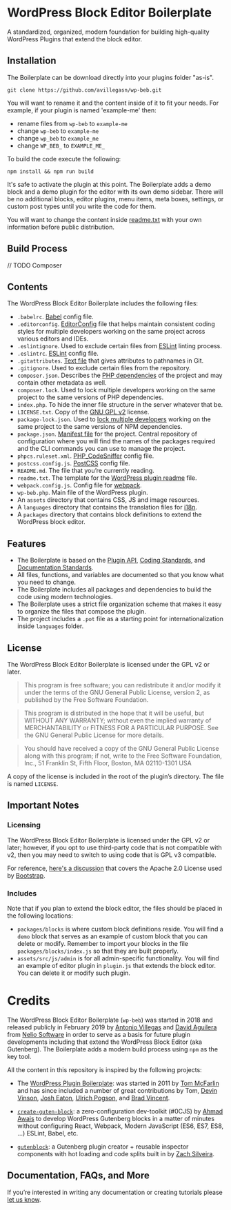 # WordPress Block Editor Boilerplate

A standardized, organized, modern foundation for building high-quality WordPress Plugins that extend the block editor.

## Installation

The Boilerplate can be download directly into your plugins folder "as-is".

```
git clone https://github.com/avillegasn/wp-beb.git
```

You will want to rename it and the content inside of it to fit your needs. For example, if your plugin is named 'example-me' then:

* rename files from `wp-beb` to `example-me`
* change `wp-beb` to `example-me`
* change `wp_beb` to `example_me`
* change `WP_BEB_` to `EXAMPLE_ME_`

To build the code execute the following:

```
npm install && npm run build
```

It's safe to activate the plugin at this point. The Boilerplate adds a demo block and a demo plugin for the editor with its own demo sidebar. There will be no additional blocks, editor plugins, menu items, meta boxes, settings, or custom post types until you write the code for them.

You will want to change the content inside [readme.txt](./readme.txt) with your own information before public distribution.

## Build Process

// TODO
Composer

## Contents

The WordPress Block Editor Boilerplate includes the following files:

* `.babelrc`. [Babel](https://babeljs.io/docs/en/config-files) config file.
* `.editorconfig`. [EditorConfig](https://editorconfig.org/) file that helps maintain consistent coding styles for multiple developers working on the same project across various editors and IDEs.
* `.eslintignore`. Used to exclude certain files from [ESLint](https://eslint.org/) linting process.
* `.eslintrc`. [ESLint](https://eslint.org/docs/user-guide/configuring) config file.
* `.gitattributes`. [Text file](https://git-scm.com/docs/gitattributes) that gives attributes to pathnames in Git.
* `.gitignore`. Used to exclude certain files from the repository.
* `composer.json`. Describes the [PHP dependencies](https://getcomposer.org/doc/01-basic-usage.md) of the project and may contain other metadata as well.
* `composer.lock`. Used to lock multiple developers working on the same project to the same versions of PHP dependencies.
* `index.php`. To hide the inner file structure in the server whatever that be.
* `LICENSE.txt`. Copy of the [GNU GPL v2](https://www.gnu.org/licenses/old-licenses/gpl-2.0.html) license.
* `package-lock.json`. Used to [lock multiple developers](https://docs.npmjs.com/files/package-lock.json.html) working on the same project to the same versions of NPM dependencies.
* `package.json`. [Manifest file](https://docs.npmjs.com/files/package.json.html) for the project. Central repository of configuration where you will find the names of the packages required and the CLI commands you can use to manage the project.
* `phpcs.ruleset.xml`. [PHP_CodeSniffer](https://github.com/squizlabs/PHP_CodeSniffer/wiki/Advanced-Usage#using-a-default-configuration-file) config file.
* `postcss.config.js`. [PostCSS](https://github.com/postcss/postcss-loader) config file.
* `README.md`. The file that you’re currently reading.
* `readme.txt`. The template for the [WordPress plugin readme](https://developer.wordpress.org/plugins/wordpress-org/how-your-readme-txt-works/) file.
* `webpack.config.js`. Config file for [webpack](https://webpack.js.org/configuration/).
* `wp-beb.php`. Main file of the WordPress plugin.
* An `assets` directory that contains CSS, JS and image resources.
* A `languages` directory that contains the translation files for [i18n](https://codex.wordpress.org/I18n_for_WordPress_Developers).
* A `packages` directory that contains block definitions to extend the WordPress block editor.

## Features

* The Boilerplate is based on the [Plugin API](http://codex.wordpress.org/Plugin_API), [Coding Standards](http://codex.wordpress.org/WordPress_Coding_Standards), and [Documentation Standards](https://make.wordpress.org/core/handbook/best-practices/inline-documentation-standards/php/).
* All files, functions, and variables are documented so that you know what you need to change.
* The Boilerplate includes all packages and dependencies to build the code using modern technologies.
* The Boilerplate uses a strict file organization scheme that makes it easy to organize the files that compose the plugin.
* The project includes a `.pot` file as a starting point for internationalization inside `languages` folder.

## License

The WordPress Block Editor Boilerplate is licensed under the GPL v2 or later.

> This program is free software; you can redistribute it and/or modify it under the terms of the GNU General Public License, version 2, as published by the Free Software Foundation.

> This program is distributed in the hope that it will be useful, but WITHOUT ANY WARRANTY; without even the implied warranty of MERCHANTABILITY or FITNESS FOR A PARTICULAR PURPOSE. See the GNU General Public License for more details.

> You should have received a copy of the GNU General Public License along with this program; if not, write to the Free Software Foundation, Inc., 51 Franklin St, Fifth Floor, Boston, MA 02110-1301 USA

A copy of the license is included in the root of the plugin’s directory. The file is named `LICENSE`.

## Important Notes

### Licensing

The WordPress Block Editor Boilerplate is licensed under the GPL v2 or later; however, if you opt to use third-party code that is not compatible with v2, then you may need to switch to using code that is GPL v3 compatible.

For reference, [here's a discussion](http://make.wordpress.org/themes/2013/03/04/licensing-note-apache-and-gpl/) that covers the Apache 2.0 License used by [Bootstrap](http://twitter.github.io/bootstrap/).

### Includes

Note that if you plan to extend the block editor, the files should be placed in the following locations:

* `packages/blocks` is where custom block definitions reside. You will find a `demo` block that serves as an example of custom block that you can delete or modify. Remember to import your blocks in the file `packages/blocks/index.js` so that they are built properly.
* `assets/src/js/admin` is for all admin-specific functionality. You will find an example of editor plugin in `plugin.js` that extends the block editor. You can delete it or modify such plugin.

# Credits

The WordPress Block Editor Boilerplate (`wp-beb`) was started in 2018 and released publicly in February 2019 by [Antonio Villegas](http://twitter.com/avillegasn/) and [David Aguilera](http://twitter.com/davilera/) from [Nelio Software](https://neliosoftware.com/) in order to serve as a basis for future plugin developments including that extend the WordPress Block Editor (aka Gutenberg). The Boilerplate adds a modern build process using `npm` as the key tool.

All the content in this repository is inspired by the following projects:

* The [WordPress Plugin Boilerplate](https://github.com/DevinVinson/WordPress-Plugin-Boilerplate): was started in 2011 by [Tom McFarlin](http://twitter.com/tommcfarlin/) and has since included a number of great contributions by Tom, [Devin Vinson](https://github.com/DevinVinson), [Josh Eaton](https://twitter.com/jjeaton), [Ulrich Pogson](https://twitter.com/grapplerulrich), and [Brad Vincent](https://twitter.com/themergency).

* [`create-guten-block`](https://github.com/ahmadawais/create-guten-block): a zero-configuration dev-toolkit (#0CJS) by [Ahmad Awais](https://ahmadawais.com) to develop WordPress Gutenberg blocks in a matter of minutes without configuring React, Webpack, Modern JavaScript (ES6, ES7, ES8, …) ESLint, Babel, etc.

* [`gutenblock`](https://github.com/zackify/gutenblock): a Gutenberg plugin creator + reusable inspector components with hot loading and code splits built in by [Zach Silveira](https://github.com/zackify).

## Documentation, FAQs, and More

If you’re interested in writing any documentation or creating tutorials please [let us know](https://neliosoftware.com/contact/).

